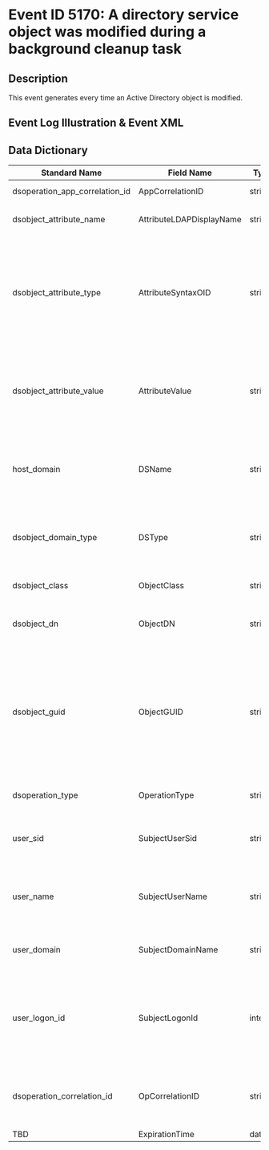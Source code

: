 # Event ID 5170: A directory service object was modified during a background cleanup task

## Description

This event generates every time an Active Directory object is modified.

## Event Log Illustration & Event XML


## Data Dictionary

|Standard Name|Field Name|Type|Description|Sample Value|
|----------------|----------------|----------------|----------------|----------------|
|dsoperation_app_correlation_id|AppCorrelationID|string|always has “-“ value.|-|
|dsobject_attribute_name|AttributeLDAPDisplayName|string|the object attribute that was modified.|userAccountControl|
|dsobject_attribute_type|AttributeSyntaxOID|string|The syntax for an attribute defines the storage representation, byte ordering, and matching rules for comparisons of property types.|2.5.5.3|
|dsobject_attribute_value|AttributeValue|string|the value which was added or deleted, depending on the Operation\Type field.|512|
|host_domain|DSName|string|the name of the Active Directory domain where the modified object is located.|org.local|
|dsobject_domain_type|DSType|string|has “Active Directory Domain Services” value for this event.|Active Directory Domain Services|
|dsobject_class|ObjectClass|string|class of the object that was modified.|user|
|dsobject_dn|ObjectDN|string|distinguished name of the object that was modified.|CN=users,CN=Builtin,DC=org,DC=local|
|dsobject_guid|ObjectGUID|string|each Active Directory object has globally unique identifier (GUID), which is a 128-bit value that is unique not only in the enterprise but also across the world. |CN=users,CN=Builtin,DC=org,DC=local|
|dsoperation_type|OperationType|string|type of performed operation.|Value Deleted|
|user_sid|SubjectUserSid|string|SID of account that requested the “modify object” operation.|ORG\UserA|
|user_name|SubjectUserName|string|the name of the account that requested the “modify object” operation.|UserA|
|user_domain|SubjectDomainName|string|subject’s domain or computer name.|ORG|
|user_logon_id|SubjectLogonId|integer|hexadecimal value that can help you correlate this event with recent events that might contain the same Logon ID|0x432344|
|dsoperation_correlation_id|OpCorrelationID|string|multiple modifications are often executed as one operation via LDAP. |{02647639-8626-43CE-AFE6-7AA1AD657739}|
|TBD|ExpirationTime|date|file time ||